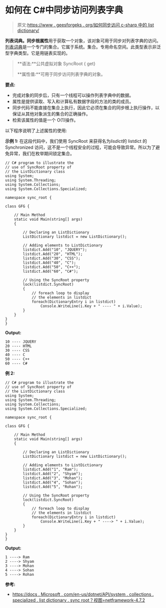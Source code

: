 # 如何在 C#中同步访问列表字典

> 原文:[https://www . geesforgeks . org/如何同步访问 c-sharp 中的 list dictionary/](https://www.geeksforgeeks.org/how-to-get-synchronize-access-to-the-listdictionary-in-c-sharp/)

**列表词典。同步根属性**用于获取一个对象，该对象可用于同步对列表字典的访问。[列表词典](https://www.geeksforgeeks.org/c-sharp-listdictionary-class/)是一个专门的集合。它属于系统。集合。专用命名空间。此类型表示非泛型字典类型。它是用链表实现的。

> **语法:**公共虚拟对象 SyncRoot { get}
> 
> **属性值:**可用于同步访问列表字典的对象。

**要点:**

*   完成对象的同步后，只有一个线程可以操作列表字典中的数据。
*   属性是提供读取、写入和计算私有数据字段的方法的类的成员。
*   同步代码不能直接在集合上执行，因此它必须在集合的同步根上执行操作，以保证从其他对象派生的集合的正确操作。
*   检索该属性的值是一个 O(1)操作。

以下程序说明了上述属性的使用:

**示例 1:** 在这段代码中，我们使用 SyncRoot 来获得名为*lisdict*的 listdict 的 Synchronized 访问，这不是一个线程安全的过程，可能会导致异常。所以为了避免异常，我们在枚举期间锁定集合。

```
// C# program to illustrate the
// use of SyncRoot property of
// the ListDictionary class
using System;
using System.Threading;
using System.Collections;
using System.Collections.Specialized;

namespace sync_root {

class GFG {

    // Main Method
    static void Main(string[] args)
    {

        // Declaring an ListDictionary
        ListDictionary listdict = new ListDictionary();

        // Adding elements to ListDictionary
        listdict.Add("10", "JQUERY");
        listdict.Add("20", "HTML");
        listdict.Add("30", "CSS");
        listdict.Add("40", "C");
        listdict.Add("50", "C++");
        listdict.Add("60", "C#");

        // Using the SyncRoot property
        lock(listdict.SyncRoot)
        {
            // foreach loop to display
            // the elements in listdict
            foreach(DictionaryEntry i in listdict)
                Console.WriteLine(i.Key + " ---- " + i.Value);
        }
    }
}
}
```

**Output:**

```
10 ---- JQUERY
20 ---- HTML
30 ---- CSS
40 ---- C
50 ---- C++
60 ---- C#

```

**例 2:**

```
// C# program to illustrate the
// use of SyncRoot property of
// the ListDictionary class
using System;
using System.Threading;
using System.Collections;
using System.Collections.Specialized;

namespace sync_root {

class GFG {

    // Main Method
    static void Main(string[] args)
    {

        // Declaring an ListDictionary
        ListDictionary listdict = new ListDictionary();

        // Adding elements to ListDictionary
        listdict.Add("1", "Ram");
        listdict.Add("2", "Shyam");
        listdict.Add("3", "Mohan");
        listdict.Add("4", "Sohan");
        listdict.Add("5", "Rohan");

        // Using the SyncRoot property
        lock(listdict.SyncRoot)
        {
            // foreach loop to display
            // the elements in listdict
            foreach(DictionaryEntry i in listdict)
                Console.WriteLine(i.Key + " ----> " + i.Value);
        }
    }
}
}
```

**Output:**

```
1 ----> Ram
2 ----> Shyam
3 ----> Mohan
4 ----> Sohan
5 ----> Rohan

```

**参考:**

*   [https://docs . Microsoft . com/en-us/dotnet/API/system . collections . specialized . list dictionary . sync root？视图=netframework-4.7.2](https://docs.microsoft.com/en-us/dotnet/api/system.collections.specialized.listdictionary.syncroot?view=netframework-4.7.2)